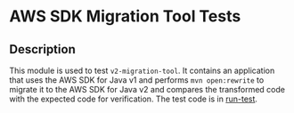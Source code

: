 # AWS SDK Migration Tool Tests

## Description
This module is used to test `v2-migration-tool`. It contains an application that uses the AWS SDK for Java v1
and performs `mvn open:rewrite` to migrate it to the AWS SDK for Java v2 and compares the transformed code
with the expected code for verification. The test code is in [run-test](./src/test/resources/run-test).
